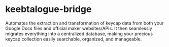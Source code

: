 # keebtalogue-bridge

Automates the extraction and transformation of keycap data from both your Google Docs files and official maker websites/APIs. It then seamlessly migrates everything into a centralized database, making your precious keycap collection easily searchable, organized, and manageable.